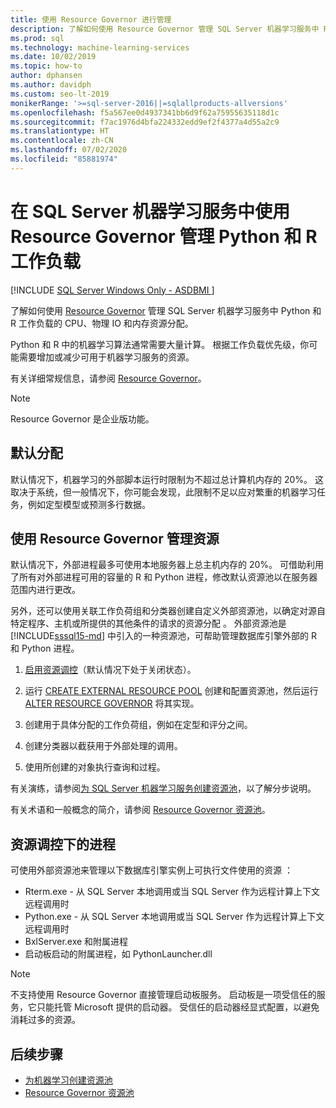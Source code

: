```yaml
---
title: 使用 Resource Governor 进行管理
description: 了解如何使用 Resource Governor 管理 SQL Server 机器学习服务中 Python 和 R 工作负载的 CPU、物理 IO 和内存资源分配。
ms.prod: sql
ms.technology: machine-learning-services
ms.date: 10/02/2019
ms.topic: how-to
author: dphansen
ms.author: davidph
ms.custom: seo-lt-2019
monikerRange: '>=sql-server-2016||=sqlallproducts-allversions'
ms.openlocfilehash: f5a567ee0d4937341bb6d9f62a75955635118d1c
ms.sourcegitcommit: f7ac1976d4bfa224332edd9ef2f4377a4d55a2c9
ms.translationtype: HT
ms.contentlocale: zh-CN
ms.lasthandoff: 07/02/2020
ms.locfileid: "85881974"
---
```

# <a name="manage-python-and-r-workloads-with-resource-governor-in-sql-server-machine-learning-services"></a>在 SQL Server 机器学习服务中使用 Resource Governor 管理 Python 和 R 工作负载
[!INCLUDE [SQL Server Windows Only - ASDBMI ](../../includes/applies-to-version/sql-windows-only-asdbmi.md)]

了解如何使用 [Resource Governor](../../relational-databases/resource-governor/resource-governor.md) 管理 SQL Server 机器学习服务中 Python 和 R 工作负载的 CPU、物理 IO 和内存资源分配。

Python 和 R 中的机器学习算法通常需要大量计算。 根据工作负载优先级，你可能需要增加或减少可用于机器学习服务的资源。

有关详细常规信息，请参阅 [Resource Governor](../../relational-databases/resource-governor/resource-governor.md)。

> [!NOTE] 
> Resource Governor 是企业版功能。

## <a name="default-allocations"></a>默认分配

默认情况下，机器学习的外部脚本运行时限制为不超过总计算机内存的 20%。 这取决于系统，但一般情况下，你可能会发现，此限制不足以应对繁重的机器学习任务，例如定型模型或预测多行数据。 

## <a name="manage-resources-with-resource-governor"></a>使用 Resource Governor 管理资源
 
默认情况下，外部进程最多可使用本地服务器上总主机内存的 20%。 可借助利用了所有对外部进程可用的容量的 R 和 Python 进程，修改默认资源池以在服务器范围内进行更改。

另外，还可以使用关联工作负荷组和分类器创建自定义外部资源池，以确定对源自特定程序、主机或所提供的其他条件的请求的资源分配  。 外部资源池是 [!INCLUDE[sssql15-md](../../includes/sssql15-md.md)] 中引入的一种资源池，可帮助管理数据库引擎外部的 R 和 Python 进程。

1. [启用资源调控](https://docs.microsoft.com/sql/relational-databases/resource-governor/enable-resource-governor)（默认情况下处于关闭状态）。

2. 运行 [CREATE EXTERNAL RESOURCE POOL](https://docs.microsoft.com/sql/t-sql/statements/create-external-resource-pool-transact-sql) 创建和配置资源池，然后运行 [ALTER RESOURCE GOVERNOR](https://docs.microsoft.com/sql/t-sql/statements/alter-resource-governor-transact-sql) 将其实现。

3. 创建用于具体分配的工作负荷组，例如在定型和评分之间。

4. 创建分类器以截获用于外部处理的调用。

5. 使用所创建的对象执行查询和过程。

有关演练，请参阅[为 SQL Server 机器学习服务创建资源池](create-external-resource-pool.md)，以了解分步说明。

有关术语和一般概念的简介，请参阅 [Resource Governor 资源池](../../relational-databases/resource-governor/resource-governor-resource-pool.md)。

## <a name="processes-under-resource-governance"></a>资源调控下的进程
  
 可使用外部资源池来管理以下数据库引擎实例上可执行文件使用的资源  ：

+ Rterm.exe - 从 SQL Server 本地调用或当 SQL Server 作为远程计算上下文远程调用时
+ Python.exe - 从 SQL Server 本地调用或当 SQL Server 作为远程计算上下文远程调用时
+ BxlServer.exe 和附属进程
+ 启动板启动的附属进程，如 PythonLauncher.dll
  
> [!NOTE]
> 不支持使用 Resource Governor 直接管理启动板服务。 启动板是一项受信任的服务，它只能托管 Microsoft 提供的启动器。 受信任的启动器经显式配置，以避免消耗过多的资源。
  
## <a name="next-steps"></a>后续步骤

+ [为机器学习创建资源池](create-external-resource-pool.md)
+ [Resource Governor 资源池](../../relational-databases/resource-governor/resource-governor-resource-pool.md)
